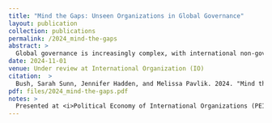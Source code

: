 ```yaml
---
title: "Mind the Gaps: Unseen Organizations in Global Governance"
layout: publication
collection: publications
permalink: /2024_mind-the-gaps
abstract: > 
  Global governance is increasingly complex, with international non-governmental organizations (INGOs) emerging as key actors influencing both states and international organizations. However, evaluating the influence of INGOs requires an accurate measurement of their numbers and global distribution. This study documents the extent and nature of missingness in the leading data source on INGOs: the <i>Yearbook of International Organizations</i>. It finds that, at minimum, 60% of INGOs working on humanitarianism (the largest issue area) and 90% of INGOs headquartered in the United States (the largest country) are missing. The <i>Yearbook</i> is more likely to include INGOs based in wealthy, democratic, and English-speaking countries and that participate in the United Nations. These findings show how political scientists' understanding of INGOs and other global governance actors is biased by reliance on the <i>Yearbook</i>. They also speak to ongoing debates about the under-representation of voices from the Global South in global governance and transnational advocacy. 
date: 2024-11-01
venue: Under review at International Organization (IO)
citation:  > 
  Bush, Sarah Sunn, Jennifer Hadden, and Melissa Pavlik. 2024. "Mind the Gaps: Unseen Organizations in Global Governance." Under review at <i>International Organization.</i>
pdf: files/2024_mind-the-gaps.pdf
notes: >
  Presented at <i>Political Economy of International Organizations (PEIO)</i> annual meeting, 2024; <i>Virtual International Political Economy Seminar (VIPES)</i>, 2024;, and the <i>American Political Science Association (APSA)</i> annual meeting, 2024.
---
```

